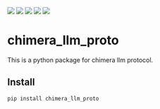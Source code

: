 ![](https://img.shields.io/github/license/wh1isper/chimera_llm_proto)
![](https://img.shields.io/github/v/release/wh1isper/chimera_llm_proto)
![](https://img.shields.io/pypi/dm/chimera_llm_proto)
![](https://img.shields.io/github/last-commit/wh1isper/chimera_llm_proto)
![](https://img.shields.io/pypi/pyversions/chimera_llm_proto)

# chimera_llm_proto

This is a python package for chimera llm protocol.

## Install

`pip install chimera_llm_proto`
